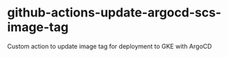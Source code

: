 # github-actions-update-argocd-scs-image-tag
Custom action to update image tag for deployment to GKE with ArgoCD
